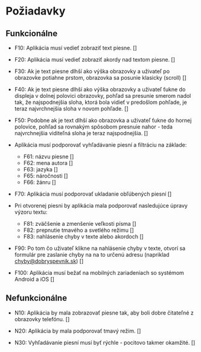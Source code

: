 # Požiadavky

## Funkcionálne

- F10: Aplikácia musí vedieť zobraziť text piesne. []

- F20: Aplikácia musí vedieť zobraziť akordy nad textom piesne. []

- F30: Ak je text piesne dlhší ako výška obrazovky a uživateľ po obrazovke potiahne prstom, obrazovka sa posunie klasicky (scroll) []

- F40: Ak je text piesne dlhší ako výška obrazovky a uživateľ ťukne do displeja v dolnej polovici obrazovky, pohľad sa presunie smerom nadol tak, že najspodnejšia sloha, ktorá bola vidieť v predošlom pohľade, je teraz najvrchnejšia sloha v novom pohľade. []

- F50: Podobne ak je text dlhší ako obrazovka a uživateľ ťukne do hornej polovice, pohľad sa rovnakým spôsobom presnuie nahor - teda najvrchnejšia viditeľná sloha je teraz najspodnejšia. []

- Aplikácia musí podporovať vyhľadávanie piesní a filtráciu na základe: 
    - F61: názvu piesne []
    - F62: mena autora []
    - F63: jazyka []
    - F65: náročnosti []
    - F66: žánru []

- F70: Aplikácia musí podporovať ukladanie obľúbených piesní []

- Pri otvorenej piesni by aplikácia mala podporovať nasledujúce úpravy výzoru textu:
    - F81: zväčšenie a zmenšenie veľkosti písma []
    - F82: prepnutie tmavého a svetlého režimu []
    - F83: nahlásenie chyby v texte alebo akordoch []

- F90: Po tom čo uživateľ klikne na nahlásenie chyby v texte, otvorí sa formulár pre zaslanie chyby na na to určenú adresu (napriklad chyby@dobryspevnik.sk) []

- F100: Aplikácia musí bežať na mobilných zariadeniach so systémom Android a iOS []

## Nefunkcionálne

- N10: Aplikácia by mala zobrazovať piesne tak, aby boli dobre čitateľné z obrazovky telefónu. []

- N20: Aplikácia by mala podporovať tmavý režim. []

- N30: Vyhľadávanie piesní musí byť rýchle - pocitovo takmer okamžité. []